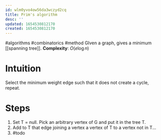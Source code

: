 ```yaml
---
id: wlm0yvo4ow56da3wczyd2cq
title: Prim's algorithm
desc: ''
updated: 1654530812170
created: 1654530812170
---
```

#algorithms #combinatorics #method 
GIven a graph, gives a minimum [[spanning tree]].
**Complexity**:  $O(e \log n)$
# Intuition
Select the minimum weight edge such that it does not create a cycle, repeat.
# Steps
1. Set T = null.  Pick an arbitrary vertex of G and put it in the tree T.
2. Add to T that edge joining a vertex a vertex of T to a vertex not in T...
3. #todo
